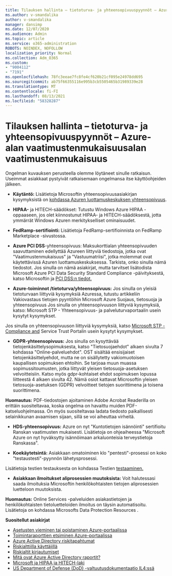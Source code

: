 ```yaml
---
title: Tilauksen hallinta – tietoturva- ja yhteensopivuuspyynnöt – Azure-alan vaatimustenmukaisuusalan vaatimustenmukaisuus
ms.author: v-smandalika
author: v-smandalika
manager: dansimp
ms.date: 12/07/2020
ms.audience: Admin
ms.topic: article
ms.service: o365-administration
ROBOTS: NOINDEX, NOFOLLOW
localization_priority: Normal
ms.collection: Adm_O365
ms.custom:
- "9004112"
- "7191"
ms.openlocfilehash: 78fc3eeae7fc8fe4cf620b21cf095e24978dd695
ms.sourcegitcommit: ab75f66355116e995b3cb5505465b31989339e28
ms.translationtype: MT
ms.contentlocale: fi-FI
ms.lasthandoff: 08/13/2021
ms.locfileid: "58328287"
---
```

# <a name="subscription-management---security-and-compliance-requests---azure-industry-compliance-accreditation"></a>Tilauksen hallinta – tietoturva- ja yhteensopivuuspyynnöt – Azure-alan vaatimustenmukaisuusalan vaatimustenmukaisuus

Ongelman kuvauksen perusteella olemme löytäneet sinulle ratkaisun. Useimmat asiakkaat pystyivät ratkaisemaan ongelmansa itse käyttöohjeiden jälkeen.

- **Käytäntö:** Lisätietoja Microsoftin yhteensopivuusasiakirjan kysymyksistä on [kohdassa Azuren luottamuskeskuksen yhteensopivuus](https://docs.microsoft.com/compliance/regulatory/offering-SOC).

- **HIPAA-** ja HITECH-säädökset: Tutustu Windows Azure HIPAA -oppaaseen, jos olet kiinnostunut HIPAA- ja HITECH-säädöksestä, jotta ymmärrät Windows Azuren merkitykselliset ominaisuudet.

- **FedRamp-sertifiointi:** Lisätietoja FedRamp-sertifioinnista on FedRamp Marketplace -sivustossa.

- **Azure PCI DSS**-yhteensopivuus: Maksukorttialan yhteensopivuuden saavuttaminen edellyttää Azureen liittyviä tiedostoja, jotka ovat "Vaatimustenmukaisuus" ja "Vastuumatriisi", jotka molemmat ovat käytettävissä Azuren luottamuskeskuksessa. Tarkista, onko sinulla nämä tiedostot. Jos sinulla on nämä asiakirjat, mutta tarvitset lisätodista Microsoft Azure PCI Data Security Standard Compliance -päivityksestä, katso Microsoftin ja [PCI DSS:n tiedot.](https://docs.microsoft.com/compliance/regulatory/offering-PCI-DSS)

- **Azure-toiminnot /tietoturva/yhteensopivuus:** Jos sinulla on yleisiä tietoturvaan liittyviä kysymyksiä Azuressa, tutustu artikkeliin Vakiovastaus tietojen pyyntöihin Microsoft Azure Suojaus, tietosuoja ja yhteensopivuus Jos sinulla on yhteensopivuuson liittyviä kysymyksiä, katso: Microsoft STP - Yhteensopivuus- ja palveluturvaportaalin usein kysytyt kysymykset.

Jos sinulla on yhteensopivuuson liittyviä kysymyksiä, katso [Microsoft STP - Compliance and](https://www.microsoft.com/trust-center/compliance/compliance-overview) Service Trust Portalin usein kysytyt kysymykset.

- **GDPR-yhteensopivuus:** Jos sinulla on kysyttävää tietojenkäsittelysopimuksesta, katso "Tietosuojaehdot" alkaen sivulta 7 kohdassa "Online-palveluehdot". OST sisältää ensisijaiset tietojenkäsittelyehdot, mutta ne on sisällytetty vakiomuotoisen kaupallisen sopimuksen ehtoihin. Se tarjoaa muun muassa sopimussitoumusten, jotka liittyvät yleisen tietosuoja-asetuksen velvoitteisiin. Katso myös gdpr-kohtaiset ehdot sopimuksen lopussa liitteestä 4 alkaen sivulta 42. Nämä osiot kattavat Microsoftin yleisen tietosuoja-asetuksen (GDPR) velvoitteet tietojen suorittimena ja toisena suorittimena.

**Huomautus:** PDF-tiedostojen ajoitaminen Adobe Acrobat Readerilla on erittäin suositeltavaa, koska ongelma on havaittu muiden PDF-katseluohjelmassa. On myös suositeltavaa ladata tiedosto paikallisesti selainikkunan avaamisen sijaan, sillä se voi aiheuttaa virheitä.

- **HDS-yhteensopivuus:** Azure on nyt "Kuntotietojen isännöinti" sertifioitu Ranskan vaatimusten mukaisesti. Lisätietoja on ohjeaiheessa "Microsoft Azure on nyt hyväksytty isännöimaan arkaluonteisia terveystietoja Ranskassa".

- **Koekäytetsintä:** Asiakkaan omatoiminen klo "pentesti"-prosessi on koko "testaustesti"-pyynnön lähetysprosessi.

Lisätietoja testien testauksesta on kohdassa Testien [testaaminen.](https://docs.microsoft.com/azure/security/fundamentals/pen-testing)

- **Asiakkaan ilmoitukset aliprosessien muutoksista:** Voit halutessasi saada ilmoituksia Microsoftin henkilökohtaisten tietojen aliprosessien luetteloon muutoksista.

**Huomautus:** Online Services -palveluiden asiakastietojen ja henkilökohtaisten tietoluetteloiden ilmoitus on täysin automatisoitu. Lisätietoja on kohdassa Microsofts Data Protection Resources .

**Suositellut asiakirjat**

- [Asetusten vieminen tai poistaminen Azure-portaalissa](https://docs.microsoft.com/azure/azure-portal/set-preferences)
- [Toimintaraporttien etsiminen Azure-portaalissa](https://docs.microsoft.com/azure/active-directory/reports-monitoring/howto-find-activity-reports)
- [Azure Active Directory riskitapahtumat](https://docs.microsoft.com/azure/active-directory/identity-protection/overview-identity-protection)
- [Riskialttiilla käyttäjillä](https://docs.microsoft.com/azure/active-directory/identity-protection/overview-identity-protection)
- [Riskialtit kirjautumiset](https://docs.microsoft.com/azure/active-directory/identity-protection/overview-identity-protection)
- [Mitä ovat Azure Active Directory raportit?](https://docs.microsoft.com/azure/active-directory/reports-monitoring/overview-reports)
- [Microsoft ja HIPAA ja HITECH-laki](https://docs.microsoft.com/compliance/regulatory/offering-hipaa-hitech)
- [US Department of Defense (DoD) -valtuutusdokumentaatio IL4:ssä](https://docs.microsoft.com/compliance/regulatory/offering-DoD-DISA-L2-L4-L5)













